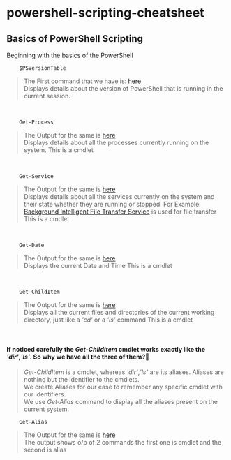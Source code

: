# powershell-scripting-cheatsheet
<!---
[Reference Lecture 1](https://youtu.be/I4SFymp1dcE?t=16)
--->

##  Basics of PowerShell Scripting
Beginning with the basics of the PowerShell
<br>

``` 
    $PSVersionTable
```
> The First command that we have is: [here](./Lecture_1/1_PowerShellVersion.png)<br>
> Displays details about the version of PowerShell that is running in the current session.

<br>

``` 
    Get-Process
```
> The Output for the same is [here](./Lecture_1/2_Get-Process.png)<br>
> Displays details about all the processes currently running on the system.
> This is a cmdlet

<br>

``` 
    Get-Service
```
> The Output for the same is [here](./Lecture_1/3_GET-SERVICE.png)<br>
> Displays details about all the services currently on the system and their state whether they are running or stopped.
> For Example: [Background Intelligent File Transfer Service](./Lecture_1/4_file_transfer.png) is used for file transfer<br>
> This is a cmdlet

<br>

``` 
    Get-Date
```
> The Output for the same is [here](./Lecture_1/5_getDate.png)<br>
> Displays the current Date and Time
> This is a cmdlet

<br>

``` 
    Get-ChildItem
```
> The Output for the same is [here](./Lecture_1/6_getChildItem.png)<br>
> Displays all the current files and directories of the current working directory, just like a *'cd'* or a *'ls'* command
> This is a cmdlet
<br>

#### If noticed carefully the *Get-ChildItem* cmdlet works exactly like the *'dir'*,*'ls'*. So why we have all the three of them?🤔
>*Get-ChildItem* is a cmdlet, whereas *'dir'*,*'ls'* are its aliases. Aliases are nothing but the identifier to the cmdlets.<br>
>We create Aliases for our ease to remember any specific cmdlet with our identifiers.<br>
>We use  *Get-Alias* command to display all the aliases present on the current system.
``` 
    Get-Alias
```
> The Output for the same is [here](./Lecture_1/7-dir-GetChildItem.png)<br>
> The output shows o/p of 2 commands the first one is cmdlet and the second is alias 
